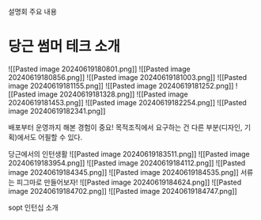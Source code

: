 설명회 주요 내용

# 당근 썸머 테크 소개
![[Pasted image 20240619180801.png]]
![[Pasted image 20240619180856.png]]
![[Pasted image 20240619181003.png]]
![[Pasted image 20240619181155.png]]
![[Pasted image 20240619181252.png]]
![[Pasted image 20240619181328.png]]
![[Pasted image 20240619181453.png]]
![[Pasted image 20240619182254.png]]
![[Pasted image 20240619182341.png]]

배포부터 운영까지 해본 경험이 중요!
목적조직에서 요구하는 건 다른 부분(디자인, 기획)에서도 어필할 수 있다.

당근에서의 인턴생활
![[Pasted image 20240619183511.png]]
![[Pasted image 20240619183954.png]]
![[Pasted image 20240619184112.png]]
![[Pasted image 20240619184345.png]]
![[Pasted image 20240619184535.png]]
서류는 피그마로 만들어보자!
![[Pasted image 20240619184624.png]]
![[Pasted image 20240619184702.png]]
![[Pasted image 20240619184747.png]]




sopt 인턴십 소개


